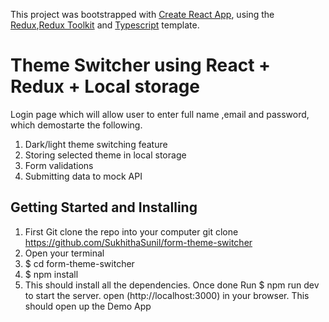This project was bootstrapped with [Create React App](https://github.com/facebook/create-react-app), using the [Redux](https://redux.js.org/),[Redux Toolkit](https://redux-toolkit.js.org/) and [Typescript](https://redux-toolkit.js.org/usage/usage-with-typescript) template.

# Theme Switcher using React + Redux + Local storage

Login page which will allow user to enter full name ,email and password, which demostarte the following.
1. Dark/light theme switching feature
2. Storing selected theme in local storage
2. Form validations
3. Submitting data to mock API

## Getting Started and Installing

1. First Git clone the repo into your computer
   git clone https://github.com/SukhithaSunil/form-theme-switcher
2. Open your terminal
3. $ cd form-theme-switcher
4. $ npm install
5. This should install all the dependencies. Once done
    Run
    $ npm  run dev
    to start the server.
    open (http://localhost:3000) in your browser.
    This should open up the Demo App

